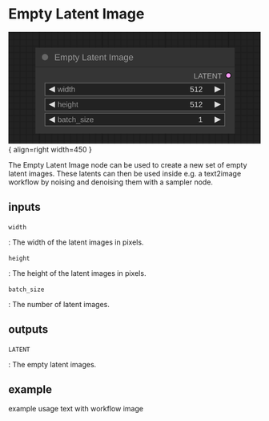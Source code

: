 # Empty Latent Image

![Empty Latent Image node](media/EmptyLatentImage.svg){ align=right width=450 }

The Empty Latent Image node can be used to create a new set of empty latent images. These latents can then be used inside e.g. a text2image workflow by noising and denoising them with a sampler node.

## inputs

`width`

:   The width of the latent images in pixels.

`height`

:   The height of the latent images in pixels.

`batch_size`

:   The number of latent images.

## outputs

`LATENT`

:   The empty latent images.

## example

example usage text with workflow image